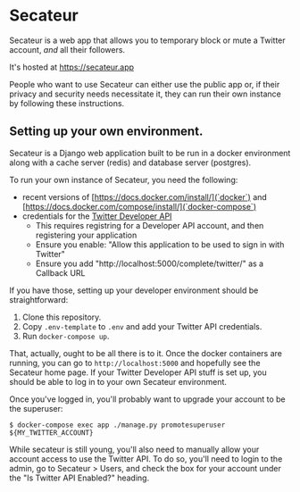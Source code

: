 # Secateur

Secateur is a web app that allows you to temporary block or mute a Twitter account, *and* all their followers.

It's hosted at https://secateur.app

People who want to use Secateur can either use the public app or, if their privacy and security needs necessitate it, they can run their own instance by following these instructions.

## Setting up your own environment.

Secateur is a Django web application built to be run in a docker environment along with a cache server (redis) and database server (postgres).

To run your own instance of Secateur, you need the following:

- recent versions of [https://docs.docker.com/install/](`docker`) and [https://docs.docker.com/compose/install/](`docker-compose`)
- credentials for the [Twitter Developer API](https://developer.twitter.com/)
  * This requires registring for a Developer API account, and then registering your application
  * Ensure you enable: "Allow this application to be used to sign in with Twitter"
  * Ensure you add "http://localhost:5000/complete/twitter/" as a Callback URL

If you have those, setting up your developer environment should be straightforward:

1. Clone this repository.
2. Copy `.env-template` to `.env` and add your Twitter API credentials.
3. Run `docker-compose up`.

That, actually, ought to be all there is to it. Once the docker containers are running, you can go to `http://localhost:5000` and hopefully see the Secateur home page. If your Twitter Developer API stuff is set up, you should be able to log in to your own Secateur environment.

Once you've logged in, you'll probably want to upgrade your account to be the superuser:

```$ docker-compose exec app ./manage.py promotesuperuser ${MY_TWITTER_ACCOUNT}```

While secateur is still young, you'll also need to manually allow your account access to use the Twitter API. To do so, you'll need to login to the admin, go to Secateur > Users, and check the box for your account under the "Is Twitter API Enabled?" heading.
